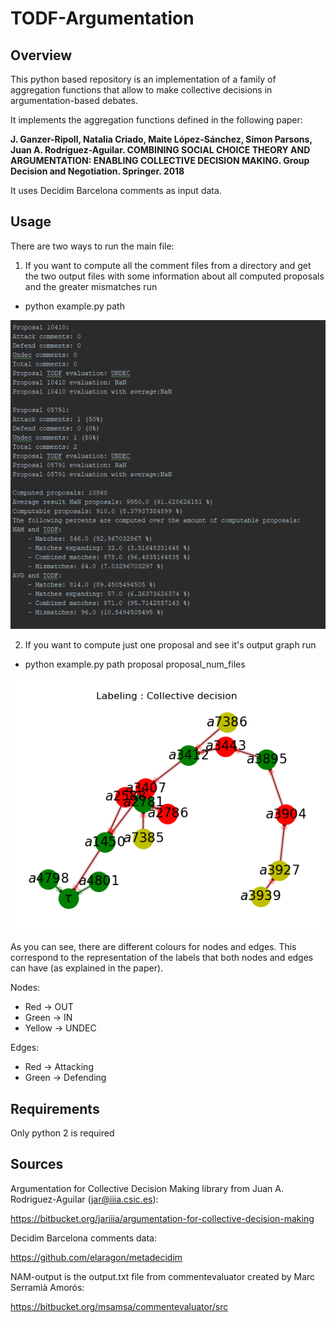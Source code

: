 # TODF-Argumentation
## Overview
This python based repository is an implementation of a family of aggregation functions that allow to make collective decisions in argumentation-based debates.

It implements the aggregation functions defined in the following paper:

**J. Ganzer-Ripoll, Natalia Criado, Maite López-Sánchez, Simon Parsons, Juan A. Rodríguez-Aguilar. COMBINING SOCIAL CHOICE THEORY AND ARGUMENTATION: ENABLING COLLECTIVE DECISION MAKING. Group Decision and Negotiation. Springer. 2018**

It uses Decidim Barcelona comments as input data.

## Usage

There are two ways to run the main file:
1. If you want to compute all the comment files from a directory and get the two output files with
 some information about all computed proposals and the greater mismatches run

* python example.py path

![](output_example.PNG)

2. If you want to compute just one proposal and see it's output graph run

* python example.py path proposal proposal_num_files

![](example.PNG)

As you can see, there are different colours for nodes and edges. This correspond to the representation of the labels that both nodes and edges can have (as explained in the paper).

Nodes:
* Red -> OUT
* Green -> IN
* Yellow -> UNDEC

Edges:
* Red -> Attacking
* Green -> Defending

## Requirements
Only python 2 is required

## Sources
Argumentation for Collective Decision Making library from Juan A. Rodriguez-Aguilar (jar@iiia.csic.es):

https://bitbucket.org/jariiia/argumentation-for-collective-decision-making

Decidim Barcelona comments data:

https://github.com/elaragon/metadecidim

NAM-output is the output.txt file from commentevaluator created by Marc Serramià Amorós:

https://bitbucket.org/msamsa/commentevaluator/src
